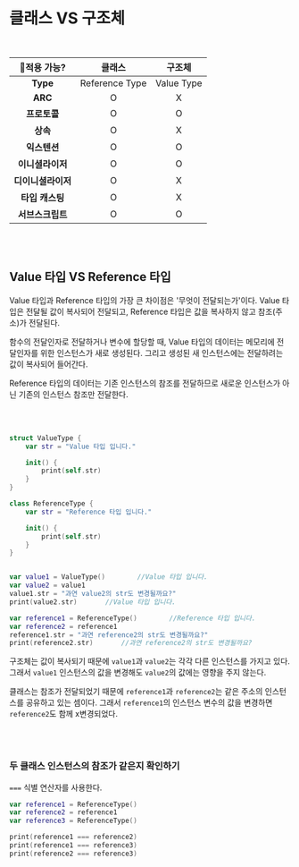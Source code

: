 # 클래스 VS 구조체

<br />

<p align="center">

|    🤔적용 가능?     |     클래스     |   구조체   |
| :----------------: | :------------: | :--------: |
|      **Type**      | Reference Type | Value Type |
|      **ARC**       |       O        |     X      |
|    **프로토콜**    |       O        |     O      |
|      **상속**      |       O        |     X      |
|    **익스텐션**    |       O        |     O      |
|  **이니셜라이저**  |       O        |     O      |
| **디이니셜라이저** |       O        |     X      |
|  **타입 캐스팅**   |       O        |     X      |
|  **서브스크립트**  |       O        |     O      |

</p>

<br />

<br />

## Value 타입 VS Reference 타입

Value 타입과 Reference 타입의 가장 큰 차이점은 '무엇이 전달되는가'이다. Value 타입은 전달될 값이 복사되어 전달되고, Reference 타입은 값을 복사하지 않고 참조(주소)가 전달된다.

함수의 전달인자로 전달하거나 변수에 할당할 때, Value 타입의 데이터는 메모리에 전달인자를 위한 인스턴스가 새로 생성된다. 그리고 생성된 새 인스턴스에는 전달하려는 값이 복사되어 들어간다.

Reference 타입의 데이터는 기존 인스턴스의 참조를 전달하므로 새로운 인스턴스가 아닌 기존의 인스턴스 참조만 전달한다. 

<br />

<br />

```swift
struct ValueType {
    var str = "Value 타입 입니다."

    init() {
        print(self.str)
    }
}

class ReferenceType {
    var str = "Reference 타입 입니다."

    init() {
        print(self.str)
    }
}


var value1 = ValueType()		//Value 타입 입니다.
var value2 = value1
value1.str = "과연 value2의 str도 변경될까요?"
print(value2.str)		//Value 타입 입니다.

var reference1 = ReferenceType()		//Reference 타입 입니다.
var reference2 = reference1
reference1.str = "과연 reference2의 str도 변경될까요?"
print(reference2.str)		//과연 reference2의 str도 변경될까요?
```

구조체는 값이 복사되기 때문에 `value1`과 `value2`는 각각 다른 인스턴스를 가지고 있다. 그래서 `value1` 인스턴스의 값을 변경해도 `value2`의 값에는 영향을 주지 않는다.

클래스는 참조가 전달되었기 때문에 `reference1`과 `reference2`는 같은 주소의 인스턴스를 공유하고 있는 셈이다. 그래서 `reference1`의 인스턴스 변수의 값을 변경하면 `reference2`도 함께 x변경되었다.

<br />

<br />

### 두 클래스 인스턴스의 참조가 같은지 확인하기

`===` 식별 연산자를 사용한다.

```swift
var reference1 = ReferenceType()
var reference2 = reference1
var reference3 = ReferenceType()

print(reference1 === reference2)
print(reference1 === reference3)
print(reference2 === reference3)
```







